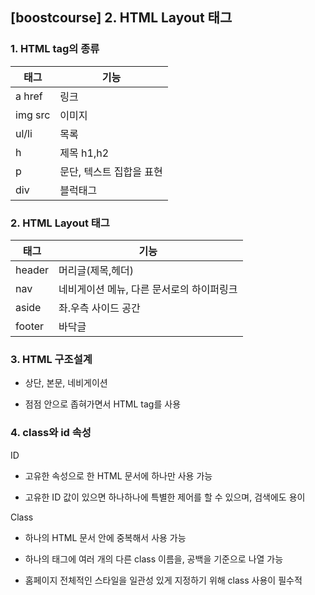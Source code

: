 ## [boostcourse] 2. HTML Layout 태그

### 1. HTML tag의 종류

|**태그**|**기능**|
|---|-------|
|a href|링크|
|img src|이미지|
|ul/li|목록|
|h|제목 h1,h2|
|p|문단, 텍스트 집합을 표현|
|div|블럭태그|


### 2. HTML Layout 태그

|**태그**|**기능**|
|---|-------|
|header|머리글(제목,헤더)
|nav|네비게이션 메뉴, 다른 문서로의 하이퍼링크
|aside|좌.우측 사이드 공간
|footer|바닥글


### 3. HTML 구조설계

- 상단, 본문, 네비게이션

- 점점 안으로 좁혀가면서 HTML tag를 사용

### 4. class와 id 속성

ID

- 고유한 속성으로 한 HTML 문서에 하나만 사용 가능

- 고유한 ID 값이 있으면 하나하나에 특별한 제어를 할 수 있으며, 검색에도 용이

Class

- 하나의 HTML 문서 안에 중복해서 사용 가능

- 하나의 태그에 여러 개의 다른 class 이름을, 공백을 기준으로 나열 가능

- 홈페이지 전체적인 스타일을 일관성 있게 지정하기 위해 class 사용이 필수적
